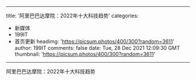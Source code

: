 
---
title: '阿里巴巴达摩院：2022年十大科技趋势'
categories: 
 - 新媒体
 - 199IT
 - 首页更新
headimg: 'https://picsum.photos/400/300?random=3611'
author: 199IT
comments: false
date: Tue, 28 Dec 2021 12:09:30 GMT
thumbnail: 'https://picsum.photos/400/300?random=3611'
---

<div>   
阿里巴巴达摩院：2022年十大科技趋势  
</div>
            